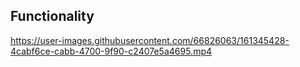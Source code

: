 ## Functionality

https://user-images.githubusercontent.com/66826063/161345428-4cabf6ce-cabb-4700-9f90-c2407e5a4695.mp4
